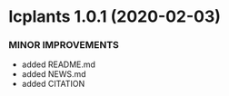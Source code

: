 lcplants 1.0.1 (2020-02-03)
=========================

### MINOR IMPROVEMENTS
  * added README.md
  * added NEWS.md
  * added CITATION
  